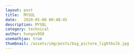 ```yaml
---
layout: post
title:  MYSQL
date:   2020-05-08 00:48:45
description: MYSQL
category: technical
author: hungnv950
usemathjax: true
thumbnail: /assets/img/posts/big_picture_lightbulb.jpg
---
```

